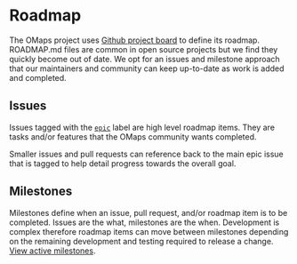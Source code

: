 # Roadmap

The OMaps project uses [Github project board](https://github.com/orgs/omapsapp/projects/1) to define its roadmap. ROADMAP.md files are common in open source projects but we find they quickly become out of date. We opt for an issues and milestone approach that our maintainers and community can keep up-to-date as work is added and completed.

## Issues

Issues tagged with the [`epic`](https://github.com/omapsapp/omapsapp/issues?q=is%3Aopen+is%3Aissue+label%3Aepic) label are high level roadmap items. They are tasks and/or features that the OMaps community wants completed.

Smaller issues and pull requests can reference back to the main epic issue that is tagged to help detail progress towards the overall goal.

## Milestones

Milestones define when an issue, pull request, and/or roadmap item is to be completed. Issues are the what, milestones are the when. Development is complex therefore roadmap items can move between milestones depending on the remaining development and testing required to release a change.
[View active milestones](https://github.com/omapsapp/omapsapp/milestones).
